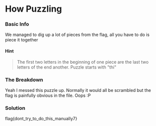 # How Puzzling

### Basic Info

We managed to dig up a lot of pieces from the flag, all you have to do is piece it together

#### Hint
>The first two letters in the beginning of one piece are the last two letters of the end another. Puzzle starts with "thi"

### The Breakdown
Yeah I messed this puzzle up. Normally it would all be scrambled but the flag is painfully obvious in the file. Oops :P

### Solution
flag{dont_try_to_do_this_manually7}